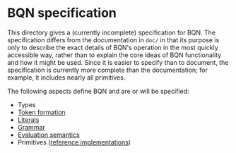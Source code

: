 # BQN specification

This directory gives a (currently incomplete) specification for BQN. The specification differs from the documentation in `doc/` in that its purpose is only to describe the exact details of BQN's operation in the most quickly accessible way, rather than to explain the core ideas of BQN functionality and how it might be used. Since it is easier to specify than to document, the specification is currently more complete than the documentation; for example, it includes nearly all primitives.

The following aspects define BQN and are or will be specified:
- Types
- [Token formation](token.md)
- [Literals](literal.md)
- [Grammar](grammar.md)
- [Evaluation semantics](evaluate.md)
- Primitives ([reference implementations](reference.bqn))
